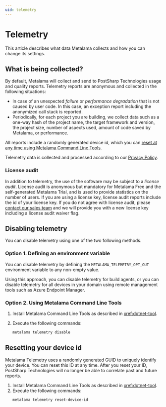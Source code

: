 ```yaml
---
uid: telemetry
---
```


# Telemetry

This article describes what data Metalama collects and how you can change its settings.

## What is being collected?

By default, Metalama will collect and send to PostSharp Technologies usage and quality reports. Telemetry reports are anonymous and collected in the following situations:

- In case of an unexpected _failure_ or _performance degradation_ that is not caused by user code. In this case, an exception report including the anonymized call stack is reported.
- Periodically, for each project you are building, we collect data such as a one-way hash of the project name, the target framework and version, the project size, number of aspects used, amount of code saved by Metalama, or performance.

All reports include a randomly generated device id, which you can [reset at any time using Metalama Command Line Tools](#resetting-your-device-id).

Telemetry data is collected and processed according to our [Privacy Policy](https://www.postsharp.net/company/legal/privacy-policy).

### License audit

In addition to telemetry, the use of the software may be subject to a _license audit_. License audit is anonymous but mandatory for Metalama Free and the self-generated Metalama Trial, and is used to provide statistics on the number of users. If you are using a license key, license audit reports include the id of your license key. If you do not agree with license audit, please [contact our sales team](mailto:hello@postsharp.net) and we will provide you with a new license key including a license audit waiver flag.

## Disabling telemetry

You can disable telemetry using one of the two following methods.

### Option 1. Defining an environment variable

You can disable telemetry by defining the `METALAMA_TELEMETRY_OPT_OUT` environment variable to any non-empty value.

Using this approach, you can disable telemetry for build agents, or you can disable telemetry for all devices in your domain using remote management tools such as Azure Endpoint Manager.

### Option 2. Using Metalama Command Line Tools

1. Install Metalama Command Line Tools as described in <xref:dotnet-tool>.
2. Execute the following commands:

   ```powershell
   metalama telemetry disable
   ```

## Resetting your device id

Metalama Telemetry uses a randomly generated GUID to uniquely identify your device. You can reset this ID at any time. After you reset your ID, PostSharp Technologies will no longer be able to correlate past and future reports.

1. Install Metalama Command Line Tools as described in <xref:dotnet-tool>.
2. Execute the following commands:
   ```powershell
   metalama telemetry reset-device-id
   ```

